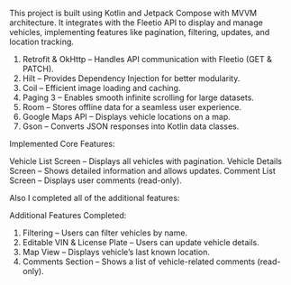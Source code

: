 This project is built using Kotlin and Jetpack Compose with MVVM architecture. 
It integrates with the Fleetio API to display and manage vehicles, implementing features like pagination, filtering, updates, and location tracking.

1. Retrofit & OkHttp – Handles API communication with Fleetio (GET & PATCH).
2. Hilt – Provides Dependency Injection for better modularity.
3. Coil – Efficient image loading and caching.
4. Paging 3 – Enables smooth infinite scrolling for large datasets.
5. Room – Stores offline data for a seamless user experience.
6. Google Maps API – Displays vehicle locations on a map.
7. Gson – Converts JSON responses into Kotlin data classes.

Implemented Core Features:

Vehicle List Screen – Displays all vehicles with pagination.
Vehicle Details Screen – Shows detailed information and allows updates.
Comment List Screen – Displays user comments (read-only).

Also I completed all of the additional features:

Additional Features Completed:

1. Filtering – Users can filter vehicles by name.
2. Editable VIN & License Plate – Users can update vehicle details.
3. Map View – Displays vehicle’s last known location.
4. Comments Section – Shows a list of vehicle-related comments (read-only).
